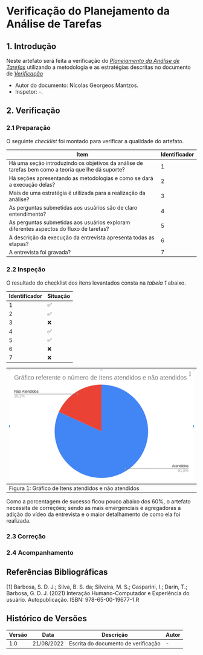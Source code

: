 # Verificação do Planejamento da Análise de Tarefas

## 1. Introdução

Neste artefato será feita a verificação do
[*Planejamento da Análise de Tarefas*](/nivel1/planejamento_analise_tarefas.md) utilizando a metodologia e as estratégias descritas no documento
de [*Verificação*](../verif_principal.md)

- Autor do documento: Nícolas Georgeos Mantzos.
- Inspetor: -.

## 2. Verificação

### 2.1 Preparação

O seguinte *checklist* foi montado para verificar a qualidade do artefato.

| Item | Identificador |
| ------------ | -------- |
| Há uma seção introduzindo os objetivos da análise de tarefas bem como a teoria que lhe dá suporte?         | 1        |
| Há seções apresentando as metodologias e como se dará a execução delas?        | 2        |
| Mais de uma estratégia é utilizada para a realização da análise?         | 3        |
| As perguntas submetidas aos usuários são de claro entendimento?         | 4        |
| As perguntas submetidas aos usuários  exploram diferentes aspectos do fluxo de tarefas?         | 5        |
| A descrição da execução da entrevista apresenta todas as etapas?         | 6        |
| A entrevista foi gravada?         | 7        |

### 2.2 Inspeção

O resultado do checklist dos itens levantados consta na _tabela 1_ abaixo.

| Identificador | Situação |
| --------- | -------- |
| 1         | ✅        |
| 2         | ✅        |
| 3         | ❌        |
| 4         | ✅        |
| 5         | ✅        |
| 6         | ❌        |
| 7         | ❌        |
 

| ![imagemGráfico](../../_media/grafico_guiadeestilo.png) |
|---------------------------------------------------------|
| Figura 1: Gráfico de Itens atendidos e não atendidos    |

Como a porcentagem de sucesso ficou pouco abaixo dos 60%, o artefato necessita de correções; sendo as mais emergenciais e agregadoras a adição
do vídeo da entrevista e o maior detalhamento de como ela foi realizada.

### 2.3 Correção

### 2.4 Acompanhamento


## Referências Bibliográficas

[1] Barbosa, S. D. J.; Silva, B. S. da; Silveira, M. S.; Gasparini, I.; Darin, T.; Barbosa, G. D. J. (2021)
Interação Humano-Computador e Experiência do usuário. Autopublicação. ISBN: 978-65-00-19677-1.R

## Histórico de Versões

| Versão | Data       | Descrição           | Autor            |
| ------ | ---------- | ------------------- | ---------------- |
| 1.0    | 21/08/2022 | Escrita do documento de verificação | - |
